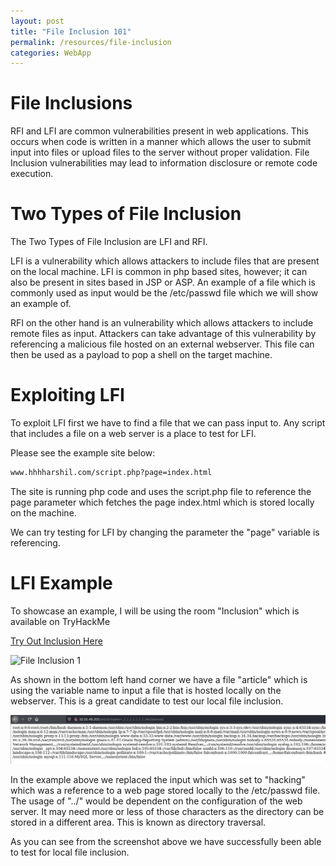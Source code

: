 ```yaml
--- 
layout: post
title: "File Inclusion 101"
permalink: /resources/file-inclusion
categories: WebApp
---
```


# File Inclusions
RFI and LFI are common vulnerabilities present in web applications. This occurs when code is written in a manner which allows the user to submit input into files or upload files to the server without proper validation. File Inclusion vulnerabilities may lead to information disclosure or remote code execution.
<br>

# Two Types of File Inclusion
The Two Types of File Inclusion are LFI and RFI.

LFI is a vulnerability which allows attackers to include files that are present on the local machine. LFI is common in php based sites, however; it can also be present in sites based in JSP or ASP. An example of a file which is commonly used as input would be the /etc/passwd file which we will show an example of.

RFI on the other hand is an vulnerability which allows attackers to include remote files as input. Attackers can take advantage of this vulnerability by referencing a malicious file hosted on an external webserver. This file can then be used as a payload to pop a shell on the target machine.

# Exploiting LFI

To exploit LFI first we have to find a file that we can pass input to. Any script that includes a file on a web server is a place to test for LFI.

Please see the example site below:
```sh
www.hhhharshil.com/script.php?page=index.html
```

The site is running php code and uses the script.php file to reference the page parameter which fetches the page index.html which is stored locally on the machine.

We can try testing for LFI by changing the parameter the "page" variable is referencing.

# LFI Example

To showcase an example, I will be using the room "Inclusion" which is available on TryHackMe

[Try Out Inclusion Here](https://tryhackme.com/room/inclusion)

![File Inclusion 1]({{site.url}}/assets/resources/file-inclusion/file-inclusion-1.png)

As shown in the bottom left hand corner we have a file "article" which is using the variable name to input a file that is hosted locally on the webserver. This is a great candidate to test our local file inclusion.

<img src="/assets/resources/file-inclusion/file-inclusion-2.png">

In the example above we replaced the input which was set to "hacking" which was a reference to a web page stored locally to the /etc/passwd file. The usage of "../" would be dependent on the configuration of the web server. It may need more or less of those characters as the directory can be stored in a different area. This is known as directory traversal.

As you can see from the screenshot above we have successfully been able to test for local file inclusion.
